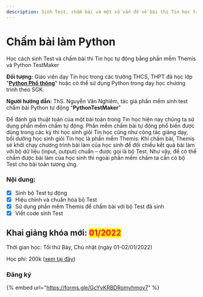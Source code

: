 ```yaml
---
description: Sinh Test, chấm bài và một số vấn đề về bài thi Tin học trong dạy học
---
```


# Chấm bài làm Python

Học cách sinh Test và chấm bài thi Tin học tự động bằng phần mềm Themis và Python TestMaker&#x20;

**Đối tượng:** Giáo viên dạy Tin học trong các trường THCS, THPT đã học lớp "[**Python Phổ thông**](python-pho-thong.md)" hoặc có thể sử dụng Python trong dạy học chương trình theo SGK.

**Người hướng dẫn:** ThS. Nguyễn Văn Nghiêm, tác giả phần mềm sinh test chấm bài Python tự động "**PythonTestMaker**"

Để đánh giá thuật toán của một bài toán trong Tin học hiện nay chúng ta sử dụng phần mềm chấm tự động. Phần mềm chấm bài tự động phổ biến được dùng trong các kỳ thi học sinh giỏi Tin học cũng như công tác giảng dạy, bồi dưỡng học sinh giỏi Tin học là phần mềm Themis. Khi chấm bài, Themis sẽ khởi chạy chương trình bài làm của học sinh để đối chiếu kết quả bài làm với bộ dữ liệu (input, output) chuẩn – được gọi là bộ Test. Như vậy, để có thể chấm được bài làm của học sinh thì ngoài phần mềm chấm ta cần có bộ Test cho bài toán tương ứng.

### Nội dung:

* [x] Sinh bộ Test tự động
* [x] Hiệu chỉnh và chuẩn hóa bộ Test
* [x] Sử dụng phần mềm Themis để chấm bài với bộ Test đã sinh
* [x] Viết code sinh Test

## Khai giảng khóa mới: <mark style="color:red;">01/2022</mark>

Thời gian học: Tối thứ Bảy, Chủ nhật (ngày 01-02/01/2022)

Học phí: 200k ([xem tại đây](../lien-he.md))

### Đăng ký

{% embed url="https://forms.gle/GcYyKRBDRomyhmov7" %}
